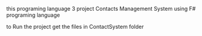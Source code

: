 this programing language 3 project Contacts Management System using F# programing language

to Run the project get the files in ContactSystem folder
